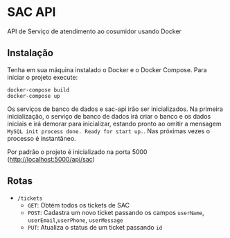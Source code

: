 # SAC API

API de Serviço de atendimento ao cosumidor usando Docker

## Instalação

Tenha em sua máquina instalado o Docker e o Docker Compose. Para iniciar o projeto execute:

    docker-compose build
    docker-compose up

Os serviços de banco de dados e sac-api irão ser inicializados.
Na primeira inicialização, o serviço de banco de dados irá criar o banco e os dados iniciais e irá demorar para inicializar, estando pronto ao omitir a mensagem `MySQL init process done. Ready for start up.`. Nas próximas vezes o processo é instantâneo.

Por padrão o projeto é inicializado na porta 5000 (<http://localhost:5000/api/sac>)

## Rotas

- `/tickets`
  - `GET`: Obtém todos os tickets de SAC
  - `POST`: Cadastra um novo ticket passando os campos `userName`, `userEmail`,`userPhone`, `userMessage`
  - `PUT`: Atualiza o status de um ticket passando `id`